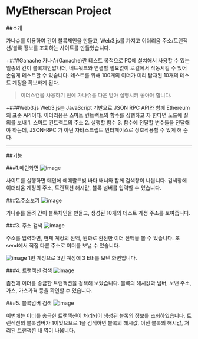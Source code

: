 # MyEtherscan Project

##소개

가나슈를 이용하여 간이 블록체인을 만들고, Web3.js를 가지고 이더리움 주소/트랜잭션/블록 정보를 조회하는 사이트를 만들었습니다. 

+###Ganache 
  가나슈(Ganache)란 테스트 목적으로 PC에 설치해서 사용할 수 있는 일종의 간이 블록체인압나더, 네트워크와 연결할 필요없이 로컬에서 작동시킬 수 있어 손쉽게 테스트할 수 있습니다. 테스트를   위해 100개의 이더가 미리 탑재된 10개의 테스트 계정을 확보하게 된다.
> 이더스캔을 사용하기 전에 가나슈를 다운 받아 실행시켜 놓아야 합니다.
  
+###Web3.js
  Web3.js는 JavaScript 기반으로 JSON RPC API와 함께 Ethereum의 표준 API이다. 이더리움은 스마트 컨트랙트의 함수를 싱행하고   자 한다면 노드에 질의를 보내 1. 스마트 컨트랙트의 주소 2. 실행할 함수 3. 함수에 전달할 변수들을 전달해야 하는데, JSON-RPC   가 아닌 자바스크립트 인터페이스로 상호작용할 수 있게 해 준다.
  
 ------------
 
 ##기능
 
 ###1.메인화면
 ![image](https://user-images.githubusercontent.com/43264739/128354668-ab348aea-e26a-4d1a-97a3-69f0aaf118b7.png)

  사이트를 실행하면 메인에 에메랄드빛 바다 배너와 함께 검색창이 나옵니다. 검색창에 이더리움 계정의 주소, 트랜잭션 해시값, 블록 넘버를 입력할 수 있습니다.
  
  ###2.주소보기
  ![image](https://user-images.githubusercontent.com/43264739/128355135-fad8689a-af07-4160-bc2e-af1c8c37feff.png)
  
  가나슈를 돌려 간이 블록체인을 만들고, 생성된 10개의 테스트 계정 주소를 보여줍니다. 
  
  ###3. 주소 검색
  ![image](https://user-images.githubusercontent.com/43264739/128355310-5d6935ce-91b8-4f91-b105-403c4afb0c93.png)

  주소를 입력하면, 현재 계정의 잔액, 원화로 환전한 이더 잔액을 볼 수 있습니다. 또 send에서 직접 다른 주소로 이더를 보낼 수 있습니다.
  
  ![image](https://user-images.githubusercontent.com/43264739/128355726-4d5faf63-e864-452d-88ef-fad2bcff3cef.png)
  1번 계정으로 3번 계정에 3 Eth를 보낸 화면입니다.
  
  ###4. 트랜잭션 검색
  ![image](https://user-images.githubusercontent.com/43264739/128355854-bb6c86ce-3e32-4f56-94cd-8d814462bf06.png)

  좀전에 이더를 송금한 트랜잭션을 검색해 보았습니다. 블록의 해시값과 넘버, 보낸 주소, 가스, 가스가격 등을 확인할 수 있습니다.
  
  ###5. 블록넘버 검색
  ![image](https://user-images.githubusercontent.com/43264739/128356588-bcf54765-31a1-48d7-b968-dd07c0b95de0.png)

  이번에는 이더를 송금한 트랜잭션이 처리되어 생성된 블록의 정보를 조회하였습니다. 트랜잭션의 블록넘버가 1이었으므로 1을 검색하면 블록의 해시값, 이전 블록의 해시값, 처리된 트랜잭션 내   역이 나옵니다.
  
